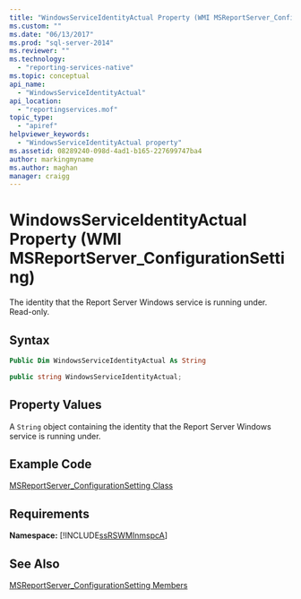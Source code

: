 ```yaml
---
title: "WindowsServiceIdentityActual Property (WMI MSReportServer_ConfigurationSetting) | Microsoft Docs"
ms.custom: ""
ms.date: "06/13/2017"
ms.prod: "sql-server-2014"
ms.reviewer: ""
ms.technology: 
  - "reporting-services-native"
ms.topic: conceptual
api_name: 
  - "WindowsServiceIdentityActual"
api_location: 
  - "reportingservices.mof"
topic_type: 
  - "apiref"
helpviewer_keywords: 
  - "WindowsServiceIdentityActual property"
ms.assetid: 08289240-098d-4ad1-b165-227699747ba4
author: markingmyname
ms.author: maghan
manager: craigg
---
```

# WindowsServiceIdentityActual Property (WMI MSReportServer_ConfigurationSetting)
  The identity that the Report Server Windows service is running under. Read-only.  
  
## Syntax  
  
```vb  
Public Dim WindowsServiceIdentityActual As String  
```  
  
```csharp  
public string WindowsServiceIdentityActual;  
```  
  
## Property Values  
 A `String` object containing the identity that the Report Server Windows service is running under.  
  
## Example Code  
 [MSReportServer_ConfigurationSetting Class](msreportserver-configurationsetting-class.md)  
  
## Requirements  
 **Namespace:** [!INCLUDE[ssRSWMInmspcA](../../includes/ssrswminmspca-md.md)]  
  
## See Also  
 [MSReportServer_ConfigurationSetting Members](msreportserver-configurationsetting-members.md)  
  
  
